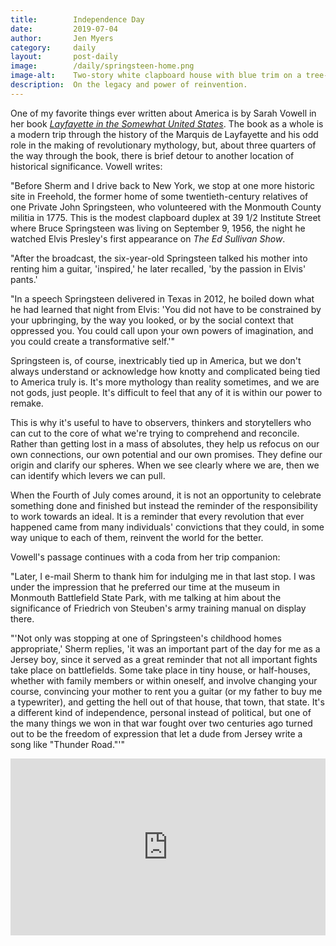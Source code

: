 ```yaml
---
title:        Independence Day
date:         2019-07-04
author:       Jen Myers
category:     daily
layout:       post-daily
image:        /daily/springsteen-home.png
image-alt:    Two-story white clapboard house with blue trim on a tree-lined street
description:  On the legacy and power of reinvention.
---
```


One of my favorite things ever written about America is by Sarah Vowell in her book [_Layfayette in the Somewhat United States_](https://www.goodreads.com/book/show/24602886-lafayette-in-the-somewhat-united-states). The book as a whole is a modern trip through the history of the Marquis de Layfayette and his odd role in the making of revolutionary mythology, but, about three quarters of the way through the book, there is brief detour to another location of historical significance. Vowell writes:

"Before Sherm and I drive back to New York, we stop at one more historic site in Freehold, the former home of some twentieth-century relatives of one Private John Springsteen, who volunteered with the Monmouth County militia in 1775. This is the modest clapboard duplex at 39 1/2 Institute Street where Bruce Springsteen was living on September 9, 1956, the night he watched Elvis Presley's first appearance on _The Ed Sullivan Show_.

"After the broadcast, the six-year-old Springsteen talked his mother into renting him a guitar, 'inspired,' he later recalled, 'by the passion in Elvis' pants.'

"In a speech Springsteen delivered in Texas in 2012, he boiled down what he had learned that night from Elvis: 'You did not have to be constrained by your upbringing, by the way you looked, or by the social context that oppressed you. You could call upon your own powers of imagination, and you could create a transformative self.'"

Springsteen is, of course, inextricably tied up in America, but we don't always understand or acknowledge how knotty and complicated being tied to America truly is. It's more mythology than reality sometimes, and we are not gods, just people. It's difficult to feel that any of it is within our power to remake.

This is why it's useful to have to observers, thinkers and storytellers who can cut to the core of what we're trying to comprehend and reconcile. Rather than getting lost in a mass of absolutes, they help us refocus on our own connections, our own potential and our own promises. They define our origin and clarify our spheres. When we see clearly where we are, then we can identify which levers we can pull.

When the Fourth of July comes around, it is not an opportunity to celebrate something done and finished but instead the reminder of the responsibility to work towards an ideal. It is a reminder that every revolution that ever happened came from many individuals' convictions that they could, in some way unique to each of them, reinvent the world for the better.

Vowell's passage continues with a coda from her trip companion:

"Later, I e-mail Sherm to thank him for indulging me in that last stop. I was under the impression that he preferred our time at the museum in Monmouth Battlefield State Park, with me talking at him about the significance of Friedrich von Steuben's army training manual on display there.

"'Not only was stopping at one of Springsteen's childhood homes appropriate,' Sherm replies, 'it was an important part of the day for me as a Jersey boy, since it served as a great reminder that not all important fights take place on battlefields. Some take place in tiny house, or half-houses, whether with family members or within oneself, and involve changing your course, convincing your mother to rent you a guitar (or my father to buy me a typewriter), and getting the hell out of that house, that town, that state. It's a different kind of independence, personal instead of political, but one of the many things we won in that war fought over two centuries ago turned out to be the freedom of expression that let a dude from Jersey write a song like "Thunder Road."'"

<style>.embed-container { position: relative; padding-bottom: 56.25%; height: 0; overflow: hidden; max-width: 100%; } .embed-container iframe, .embed-container object, .embed-container embed { position: absolute; top: 0; left: 0; width: 100%; height: 100%; }</style><div class='embed-container'><iframe src='https://www.youtube.com/embed/hf61K6ZKu_4' frameborder='0' allowfullscreen></iframe></div>
